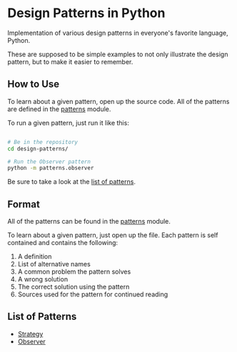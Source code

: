 Design Patterns in Python
=========================

Implementation of various design patterns in everyone's favorite language,
Python.

These are supposed to be simple examples to not only illustrate the design
pattern, but to make it easier to remember.

How to Use
----------

To learn about a given pattern, open up the source code. All of the patterns are
defined in the [patterns][patterns] module.

To run a given pattern, just run it like this:

```bash

# Be in the repository
cd design-patterns/

# Run the Observer pattern
python -m patterns.observer

```

Be sure to take a look at the [list of patterns][list].

[list]: https://github.com/jdavis/design-patterns#list-of-patterns

Format
------

All of the patterns can be found in the [patterns][patterns] module.

[patterns]: https://github.com/jdavis/design-patterns/blob/master/patterns/

To learn about a given pattern, just open up the file. Each pattern is self
contained and contains the following:

1. A definition
2. List of alternative names
3. A common problem the pattern solves
4. A wrong solution
5. The correct solution using the pattern
6. Sources used for the pattern for continued reading

List of Patterns
----------------

* [Strategy](https://github.com/jdavis/design-patterns/blob/master/patterns/strategy.py)
* [Observer](https://github.com/jdavis/design-patterns/blob/master/patterns/observer.py)

